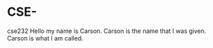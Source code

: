 # CSE-
cse232
Hello my name is Carson. Carson is the name that I was given. Carson is what I am called. 
